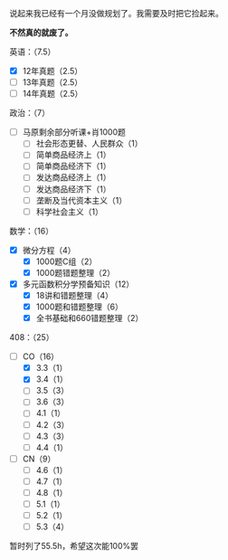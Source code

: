 
说起来我已经有一个月没做规划了。我需要及时把它捡起来。

**不然真的就废了。**

英语：（7.5）
- [x] 12年真题（2.5）
- [ ] 13年真题（2.5）
- [ ] 14年真题（2.5）

政治：（7）
- [ ] 马原剩余部分听课+肖1000题
	- [ ] 社会形态更替、人民群众（1）
	- [ ] 简单商品经济上（1）
	- [ ] 简单商品经济下（1）
	- [ ] 发达商品经济上（1）
	- [ ] 发达商品经济下（1）
	- [ ] 垄断及当代资本主义（1）
	- [ ] 科学社会主义（1）

数学：（16）
- [x] 微分方程（4）
	- [x] 1000题C组（2）
	- [x] 1000题错题整理（2）
- [x] 多元函数积分学预备知识（12）
	- [x] 18讲和错题整理（4）
	- [x] 1000题和错题整理（6）
	- [x] 全书基础和660错题整理（2）

408：（25）
- [ ] CO（16）
	- [x] 3.3（1）
	- [x] 3.4（1）
	- [ ] 3.5（3）
	- [ ] 3.6（3）
	- [ ] 4.1（1）
	- [ ] 4.2（3）
	- [ ] 4.3（3）
	- [ ] 4.4（1）
- [ ] CN（9）
	- [ ] 4.6（1）
	- [ ] 4.7（1）
	- [ ] 4.8（1）
	- [ ] 5.1（1）
	- [ ] 5.2（1）
	- [ ] 5.3（4）

暂时列了55.5h，希望这次能100%罢